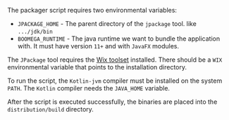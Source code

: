 The packager script requires two environmental variables:
* `JPACKAGE_HOME` -  The parent directory of the `jpackage` tool. like `.../jdk/bin`
* `BOOMEGA_RUNTIME` - The java runtime we want to bundle the application with. It must have version `11+` and with `JavaFX` modules.

The `JPackage` tool requires the [Wix toolset](http://wixtoolset.org/) installed. There should be a `WIX` environmental 
variable that points to the installation directory.

To run the script, the `Kotlin-jvm` compiler must be installed on the system `PATH`.
The `Kotlin` compiler needs the `JAVA_HOME` variable.

After the script is executed successfully, the binaries are placed into the `distribution/build` directory.